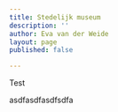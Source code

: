 ```yaml
---
title: Stedelijk museum
description: ''
author: Eva van der Weide
layout: page
published: false

---
```

Test

asdfasdfasdfsdfa
